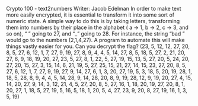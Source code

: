 Crypto 100 - text2numbers
Writer: Jacob Edelman
In order to make text more easily encrypted, it is essential to transform it into some sort of numeric state. A simple way to do this is by taking letters, transforming them into numbers by their place in the alphabet ( a -> 1, b -> 2, c -> 3, and so on), “ ” going to 27, and “_” going to 28. For instance, the string “bad ” would go to the numbers (2,1,4,27). A program to automate this will make things vastly easier for you. Can you decrypt the flag?
(23, 5, 12, 12, 27, 20, 8, 5, 27, 6, 12, 1, 7, 27, 9, 19, 27, 8, 9, 4, 4, 5, 14, 27, 8, 5, 18, 5, 27, 2, 21, 20, 27, 6, 9, 18, 19, 20, 27, 23, 5, 27, 8, 1, 22, 5, 27, 19, 15, 13, 5, 27, 20, 5, 24, 20, 27, 20, 15, 27, 3, 15, 14, 6, 21, 19, 5, 27, 25, 15, 21, 27, 14, 15, 23, 27, 20, 8, 5, 27, 6, 12, 1, 7, 27, 9, 19, 27, 9, 14, 27, 6, 1, 3, 20, 27, 19, 5, 3, 18, 5, 20, 19, 28, 1, 18, 5, 28, 8, 9, 4, 4, 5, 14, 28, 9, 14, 28, 20, 8, 9, 19, 28, 12, 9, 19, 20, 27, 4, 15, 14, 20, 27, 9, 14, 3, 12, 21, 4, 5, 27, 20, 8, 5, 27, 16, 1, 18, 20, 19, 27, 20, 8, 1, 20, 27, 1, 18, 5, 27, 19, 5, 16, 5, 18, 1, 20, 5, 4, 27, 23, 9, 20, 8, 27, 19, 16, 1, 3, 5, 19)